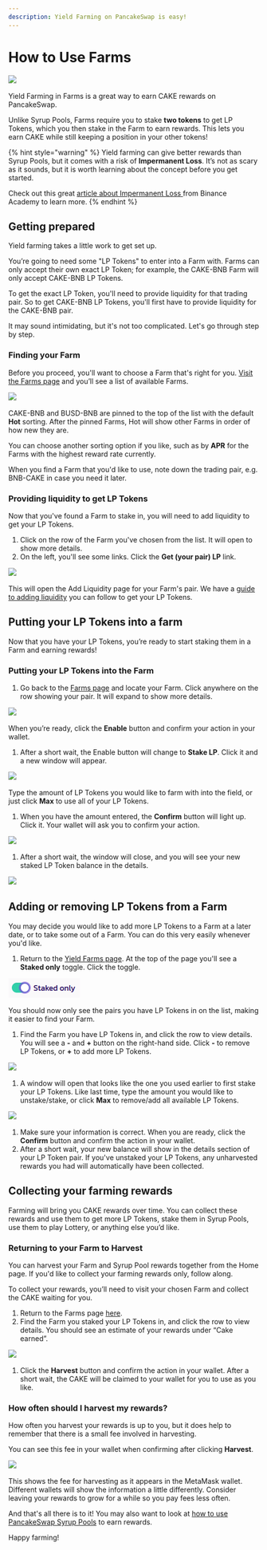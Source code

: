 ```yaml
---
description: Yield Farming on PancakeSwap is easy!
---
```


# How to Use Farms

![](../../.gitbook/assets/how-to-yield-farms-header.png)

Yield Farming in Farms is a great way to earn CAKE rewards on PancakeSwap.

Unlike Syrup Pools, Farms require you to stake **two tokens** to get LP Tokens, which you then stake in the Farm to earn rewards. This lets you earn CAKE while still keeping a position in your other tokens!

{% hint style="warning" %}
Yield farming can give better rewards than Syrup Pools, but it comes with a risk of **Impermanent Loss**. It’s not as scary as it sounds, but it is worth learning about the concept before you get started.

Check out this great [article about Impermanent Loss ](https://academy.binance.com/en/articles/impermanent-loss-explained)from Binance Academy to learn more.
{% endhint %}

## Getting prepared

Yield farming takes a little work to get set up.

You’re going to need some "LP Tokens" to enter into a Farm with. Farms can only accept their own exact LP Token; for example, the CAKE-BNB Farm will only accept CAKE-BNB LP Tokens.

To get the exact LP Token, you'll need to provide liquidity for that trading pair. So to get CAKE-BNB LP Tokens, you'll first have to provide liquidity for the CAKE-BNB pair.

It may sound intimidating, but it's not too complicated. Let's go through step by step.

### Finding your Farm

Before you proceed, you'll want to choose a Farm that's right for you. [Visit the Farms page](https://pancakeswap.finance/farms) and you’ll see a list of available Farms.

![](https://lh5.googleusercontent.com/oxanafasV3-ifV5DlpPn1enB42kOdyZPOn1VJbtGts\_MTnyaZ9CK0lqYn9CFuZyQuUUqhLr6mIvzPfLFQXN3zrk4tppm\_Y2ESkAWF29sft9gAMgweJqceauttEoJDIhv7Usp\_CqM)

CAKE-BNB and BUSD-BNB are pinned to the top of the list with the default **Hot** sorting. After the pinned Farms, Hot will show other Farms in order of how new they are.

You can choose another sorting option if you like, such as by **APR** for the Farms with the highest reward rate currently.

When you find a Farm that you'd like to use, note down the trading pair, e.g. BNB-CAKE in case you need it later.

### Providing liquidity to get LP Tokens

Now that you've found a Farm to stake in, you will need to add liquidity to get your LP Tokens.

1. Click on the row of the Farm you've chosen from the list. It will open to show more details.
2. On the left, you'll see some links. Click the **Get (your pair) LP** link.

![](<../../.gitbook/assets/image (153) (1).png>)

This will open the Add Liquidity page for your Farm's pair. We have a [guide to adding liquidity](https://docs.pancakeswap.finance/get-started/liquidity-guide) you can follow to get your LP Tokens.

## Putting your LP Tokens into a farm

Now that you have your LP Tokens, you’re ready to start staking them in a Farm and earning rewards!

### Putting your LP Tokens into the Farm

1. Go back to the [Farms page](https://pancakeswap.finance/farms) and locate your Farm. Click anywhere on the row showing your pair. It will expand to show more details.

![](https://lh4.googleusercontent.com/DbdKZLxqqILLzovnQ752Ed8VFtx3dTh-tZSCfOmQ2BZG7M6hvOLXDzUOYpGFJgNeIbOXBxyryvhhAtXXTppwtOev\_lUqZWikbxLQVJy6kqDz2y3Q360YAVHdLlNkm6yfdNBYi7tQ)

When you’re ready, click the **Enable** button and confirm your action in your wallet.

1. After a short wait, the Enable button will change to **Stake LP**. Click it and a new window will appear.

![](https://lh4.googleusercontent.com/Mpwe28bYv8e3EcbtGRq8ni57u\_UlESPz\_nOqdTPXB-RjZ8ThcgWvUWI8nOGbOgo5d-Mvj7\_a6J\_POtIftVWCCXdDCf3RVhcpq7OYDQOuhFtSLNiupMQaaNQLmgSo1aJMWky-F9Jc)

Type the amount of LP Tokens you would like to farm with into the field, or just click **Max** to use all of your LP Tokens.

1. When you have the amount entered, the **Confirm** button will light up. Click it. Your wallet will ask you to confirm your action.

![](https://lh3.googleusercontent.com/s\_699JBPT7pxQXK1sO0tvkyEawbhEIZcd\_QFd8VGq9glynryO1YpNIjoa4s-nUOxiVuEU-DOTjs3NvSAn6\_jfp-ONULDJczNeubeYU8bqlWtpAhkunlG0L184CoxbaDZVZ8t16C3)

1. After a short wait, the window will close, and you will see your new staked LP Token balance in the details.

![](https://lh3.googleusercontent.com/LatVJszaNP2RwYTf-mNod7AmYa5-y1FafJTnY2I4Nk5tnfR\_7d2b44gwRJqMUGSQy8IKS0TAxmUL0LvUQ7urvBNrsPGc-UWay3WRVDeRCQf\_vIM15j\_FTdXfXb6u4b1S57jExq7F)

## Adding or removing LP Tokens from a Farm

You may decide you would like to add more LP Tokens to a Farm at a later date, or to take some out of a Farm. You can do this very easily whenever you'd like.

1. Return to the [Yield Farms page](https://pancakeswap.finance/farms). At the top of the page you'll see a **Staked only** toggle. Click the toggle.

![](<../../.gitbook/assets/image (34).png>)

You should now only see the pairs you have LP Tokens in on the list, making it easier to find your Farm.

1. Find the Farm you have LP Tokens in, and click the row to view details. You will see a **-** and **+** button on the right-hand side. Click **-** to remove LP Tokens, or **+** to add more LP Tokens.

![](<../../.gitbook/assets/image (102) (2) (2) (1) (1) (1) (1) (1) (1).png>)

1. A window will open that looks like the one you used earlier to first stake your LP Tokens. Like last time, type the amount you would like to unstake/stake, or click **Max** to remove/add all available LP Tokens.

![](<../../.gitbook/assets/image (33).png>)

1. Make sure your information is correct. When you are ready, click the **Confirm** button and confirm the action in your wallet.
2. After a short wait, your new balance will show in the details section of your LP Token pair. If you've unstaked your LP Tokens, any unharvested rewards you had will automatically have been collected.

## Collecting your farming rewards

Farming will bring you CAKE rewards over time. You can collect these rewards and use them to get more LP Tokens, stake them in Syrup Pools, use them to play Lottery, or anything else you’d like.

### Returning to your Farm to Harvest

You can harvest your Farm and Syrup Pool rewards together from the Home page. If you'd like to collect your farming rewards only, follow along.

To collect your rewards, you’ll need to visit your chosen Farm and collect the CAKE waiting for you.

1. Return to the Farms page [here](https://pancakeswap.finance/farms).
2. Find the Farm you staked your LP Tokens in, and click the row to view details. You should see an estimate of your rewards under “Cake earned”.

![](https://lh5.googleusercontent.com/nBfqNjKcuqvj-LhW76CPmV2pyGS-SwGsf1U\_9top7OS7wnl24xQRzudcOgZbQvNc0P8rQetAU9\_52mB9TatXqyMcdCRyMk0nRzel8BqWPGNyiTBGB8Z-c3LcHTJVXaAb5CWyD5J4)

1. Click the **Harvest** button and confirm the action in your wallet. After a short wait, the CAKE will be claimed to your wallet for you to use as you like.

### How often should I harvest my rewards?

How often you harvest your rewards is up to you, but it does help to remember that there is a small fee involved in harvesting.

You can see this fee in your wallet when confirming after clicking **Harvest**.

![](<../../.gitbook/assets/image (31).png>)

This shows the fee for harvesting as it appears in the MetaMask wallet. Different wallets will show the information a little differently. Consider leaving your rewards to grow for a while so you pay fees less often.

And that's all there is to it! You may also want to look at [how to use PancakeSwap Syrup Pools](https://docs.pancakeswap.finance/get-started/syrup-pool-guide) to earn rewards.

Happy farming!
